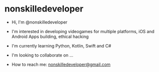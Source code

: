 # nonskilledeveloper

- Hi, I'm @nonskilledeveloper

- I'm interested in developing videogames for multiple platforms, iOS and Android Apps building, ethical hacking

- I'm currently learning Python, Kotlin, Swift and C#

- I'm looking to collaborate on ...

- How to reach me: nonskilledeveloper@gmail.com

<!--- 
En contrucción...
---> 